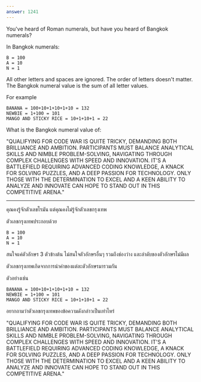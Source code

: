 ```yaml
---
answer: 1241
---
```

You've heard of Roman numerals, but have you heard of Bangkok numerals?

In Bangkok numerals:

```
B = 100
A = 10
N = 1
```

All other letters and spaces are ignored. The order of letters doesn't matter. The Bangkok numeral value is the sum of all letter values.

For example
```
BANANA = 100+10+1+10+1+10 = 132
NEWBIE = 1+100 = 101
MANGO AND STICKY RICE = 10+1+10+1 = 22
```
What is the Bangkok numeral value of:

"QUALIFYING FOR CODE WAR IS QUITE TRICKY, DEMANDING BOTH BRILLIANCE AND AMBITION. PARTICIPANTS MUST BALANCE ANALYTICAL SKILLS AND NIMBLE PROBLEM-SOLVING, NAVIGATING THROUGH COMPLEX CHALLENGES WITH SPEED AND INNOVATION. IT'S A BATTLEFIELD REQUIRING ADVANCED CODING KNOWLEDGE, A KNACK FOR SOLVING PUZZLES, AND A DEEP PASSION FOR TECHNOLOGY. ONLY THOSE WITH THE DETERMINATION TO EXCEL AND A KEEN ABILITY TO ANALYZE AND INNOVATE CAN HOPE TO STAND OUT IN THIS COMPETITIVE ARENA."

------------------------------------------------

คุณคงรู้จักตัวเลขโรมัน แต่คุณคงไม่รู้จักตัวเลขกรุงเทพ

ตัวเลขกรุงเทพประกอบด้วย

```
B = 100
A = 10
N = 1
```

สนใจแค่ตัวอักษร 3 ตัวข้างต้น ไม่สนใจตัวอักษรอื่นๆ รวมถึงช่องว่าง และลำดับของตัวอักษรไม่มีผล

ตัวเลขกรุงเทพเกิดจากการนำค่าของแต่ละตัวอักษรมารวมกัน

ตัวอย่างเช่น

```
BANANA = 100+10+1+10+1+10 = 132
NEWBIE = 1+100 = 101
MANGO AND STICKY RICE = 10+1+10+1 = 22
```

อยากถามว่าตัวเลขกรุงเทพของข้อความดังกล่าวเป็นเท่าไหร่

"QUALIFYING FOR CODE WAR IS QUITE TRICKY, DEMANDING BOTH BRILLIANCE AND AMBITION. PARTICIPANTS MUST BALANCE ANALYTICAL SKILLS AND NIMBLE PROBLEM-SOLVING, NAVIGATING THROUGH COMPLEX CHALLENGES WITH SPEED AND INNOVATION. IT'S A BATTLEFIELD REQUIRING ADVANCED CODING KNOWLEDGE, A KNACK FOR SOLVING PUZZLES, AND A DEEP PASSION FOR TECHNOLOGY. ONLY THOSE WITH THE DETERMINATION TO EXCEL AND A KEEN ABILITY TO ANALYZE AND INNOVATE CAN HOPE TO STAND OUT IN THIS COMPETITIVE ARENA."
